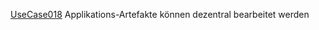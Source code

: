 [UseCase018](../requirements/UseCase018.md)  Applikations-Artefakte können dezentral bearbeitet werden